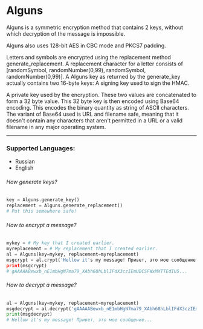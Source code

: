 # Alguns

Alguns is a symmetric encryption method that contains 2 keys, without which decryption of the message is impossible.

Alguns also uses 128-bit AES in CBC mode and PKCS7 padding. 

Letters and symbols are encrypted using the replacement method generate_replacement. A replacement character for a letter consists of [randomSymbol, randomNumber(0,99), randomSymbol, randomNumber(0,99)].
A Alguns key as returned by the generate_key actually contains two 16-byte keys:
A signing key used to sign the HMAC.

A private key used by the encryption.
These two values are concatenated to form a 32 byte value. This 32 byte key is then encoded using Base64 encoding. This encodes the binary quantity as string of ASCII characters. The variant of Base64 used is URL and filename safe, meaning that it doesn't contain any characters that aren't permitted in a URL or a valid filename in any major operating system.

-------------------------

### Supported Languages:
- Russian
- English

###### How generate keys?
```python
key = Alguns.generate_key()
replacement = Alguns.generate_replacement()
# Put this somewhere safe!
```

###### How to encrypt a message?

```python
mykey = # My key that I created earlier.
myreplacement = # My replacement that I created earlier.
al = Alguns(key=mykey, replacement=myreplacement)
msgcrypt = al.crypt('Hellow it's my message! Привет, это мое сообщение...')
print(msgcrypt)
# gAAAAABewxb_nE1mbHgN7ma79_XAbh68hLblIFdX3czIEmUDCSFWxMXTTEdIU5...
```

###### How to decrypt a message?

```python
al = Alguns(key=mykey, replacement=myreplacement)
msgdecrypt = al.decrypt('gAAAAABewxb_nE1mbHgN7ma79_XAbh68hLblIFdX3czIEmUDCSFWxMXTTEdIU5...')
print(msgdecrypt)
# Hellow it's my message! Привет, это мое сообщение...
